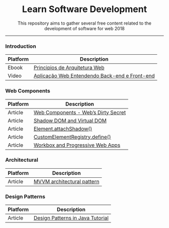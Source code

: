 <h1 align="center">Learn Software Development</h1>

<p align="center">This repository aims to gather several free content related to the development of software for web 2018</p>
<hr/>

### Introduction

| Platform | Description |
| ------ | ------ |
| Ebook | [Principios de Arquitetura Web](http://www.argonavis.com.br/cursos/web/WebDesign_1.pdf) |
| Video | [Aplicação Web Entendendo Back-end e Front-end](https://www.youtube.com/watch?v=EEeLl-M5YmI) 

### Web Components

| Platform | Description |
| ------ | ------ |
| Article | [Web Components - Web’s Dirty Secret](https://codeburst.io/web-components-webs-dirty-secret-903cc85847dd) 
| Article | [Shadow DOM and Virtual DOM](https://vuejsfeed.com/blog/learn-the-differences-between-shadow-dom-and-virtual-dom) |
| Article | [Element.attachShadow()](https://developer.mozilla.org/en-US/docs/Web/API/Element/attachShadow) |
| Article | [CustomElementRegistry.define()](https://developer.mozilla.org/en-US/docs/Web/API/CustomElementRegistry/define) |
| Article | [Workbox and Progressive Web Apps](https://developers.google.com/web/tools/workbox/) |

### Architectural

| Platform | Description |
| ------ | ------ |
| Article | [MVVM architectural pattern](https://www.packtpub.com/mapt/book/web_development/9781786469946/2/ch02lvl1sec18/mvvm-architectural-pattern) |


### Design Patterns
| Platform | Description |
| ------ | ------ |
| Article | [Design Patterns in Java Tutorial](https://www.tutorialspoint.com/design_pattern/index.htm) |

